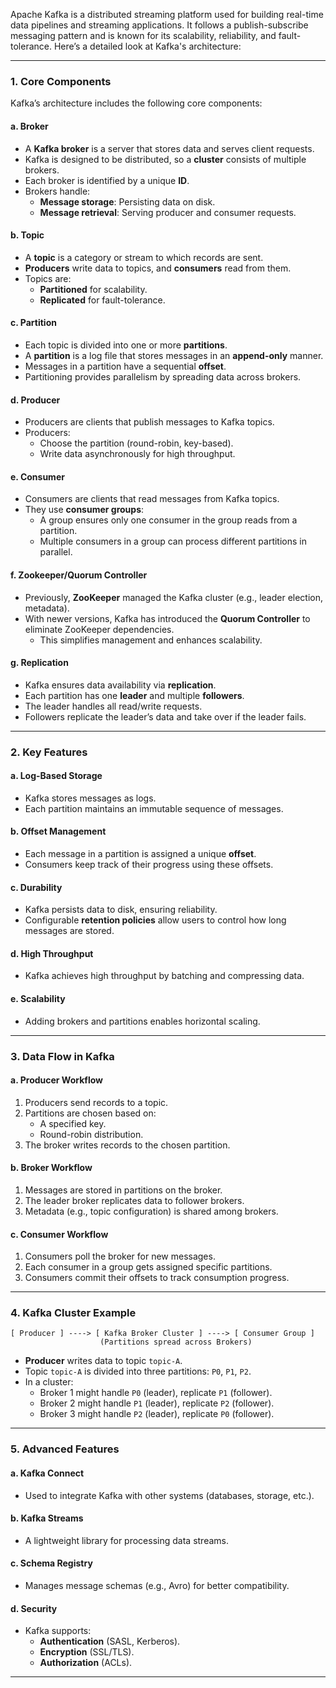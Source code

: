 Apache Kafka is a distributed streaming platform used for building real-time data pipelines and streaming applications. It follows a publish-subscribe messaging pattern and is known for its scalability, reliability, and fault-tolerance. Here’s a detailed look at Kafka's architecture:

---

### 1. **Core Components**
Kafka’s architecture includes the following core components:

#### a. **Broker**
- A **Kafka broker** is a server that stores data and serves client requests.
- Kafka is designed to be distributed, so a **cluster** consists of multiple brokers.
- Each broker is identified by a unique **ID**.
- Brokers handle:
  - **Message storage**: Persisting data on disk.
  - **Message retrieval**: Serving producer and consumer requests.
  
#### b. **Topic**
- A **topic** is a category or stream to which records are sent.
- **Producers** write data to topics, and **consumers** read from them.
- Topics are:
  - **Partitioned** for scalability.
  - **Replicated** for fault-tolerance.

#### c. **Partition**
- Each topic is divided into one or more **partitions**.
- A **partition** is a log file that stores messages in an **append-only** manner.
- Messages in a partition have a sequential **offset**.
- Partitioning provides parallelism by spreading data across brokers.

#### d. **Producer**
- Producers are clients that publish messages to Kafka topics.
- Producers:
  - Choose the partition (round-robin, key-based).
  - Write data asynchronously for high throughput.

#### e. **Consumer**
- Consumers are clients that read messages from Kafka topics.
- They use **consumer groups**:
  - A group ensures only one consumer in the group reads from a partition.
  - Multiple consumers in a group can process different partitions in parallel.

#### f. **Zookeeper/Quorum Controller**
- Previously, **ZooKeeper** managed the Kafka cluster (e.g., leader election, metadata).
- With newer versions, Kafka has introduced the **Quorum Controller** to eliminate ZooKeeper dependencies.
  - This simplifies management and enhances scalability.

#### g. **Replication**
- Kafka ensures data availability via **replication**.
- Each partition has one **leader** and multiple **followers**.
- The leader handles all read/write requests.
- Followers replicate the leader’s data and take over if the leader fails.

---

### 2. **Key Features**
#### a. **Log-Based Storage**
- Kafka stores messages as logs.
- Each partition maintains an immutable sequence of messages.

#### b. **Offset Management**
- Each message in a partition is assigned a unique **offset**.
- Consumers keep track of their progress using these offsets.

#### c. **Durability**
- Kafka persists data to disk, ensuring reliability.
- Configurable **retention policies** allow users to control how long messages are stored.

#### d. **High Throughput**
- Kafka achieves high throughput by batching and compressing data.

#### e. **Scalability**
- Adding brokers and partitions enables horizontal scaling.

---

### 3. **Data Flow in Kafka**
#### a. **Producer Workflow**
1. Producers send records to a topic.
2. Partitions are chosen based on:
   - A specified key.
   - Round-robin distribution.
3. The broker writes records to the chosen partition.

#### b. **Broker Workflow**
1. Messages are stored in partitions on the broker.
2. The leader broker replicates data to follower brokers.
3. Metadata (e.g., topic configuration) is shared among brokers.

#### c. **Consumer Workflow**
1. Consumers poll the broker for new messages.
2. Each consumer in a group gets assigned specific partitions.
3. Consumers commit their offsets to track consumption progress.

---

### 4. **Kafka Cluster Example**

```
[ Producer ] ----> [ Kafka Broker Cluster ] ----> [ Consumer Group ]
                    (Partitions spread across Brokers)
```

- **Producer** writes data to topic `topic-A`.
- Topic `topic-A` is divided into three partitions: `P0`, `P1`, `P2`.
- In a cluster:
  - Broker 1 might handle `P0` (leader), replicate `P1` (follower).
  - Broker 2 might handle `P1` (leader), replicate `P2` (follower).
  - Broker 3 might handle `P2` (leader), replicate `P0` (follower).

---

### 5. **Advanced Features**
#### a. **Kafka Connect**
- Used to integrate Kafka with other systems (databases, storage, etc.).

#### b. **Kafka Streams**
- A lightweight library for processing data streams.

#### c. **Schema Registry**
- Manages message schemas (e.g., Avro) for better compatibility.

#### d. **Security**
- Kafka supports:
  - **Authentication** (SASL, Kerberos).
  - **Encryption** (SSL/TLS).
  - **Authorization** (ACLs).

---
